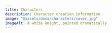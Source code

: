 ```yaml
---
title: Characters
description: Character creation information
image: "@assets/docs/characters/cover.jpg"
imageAlt: A white knight, painted dramatically
---
```

